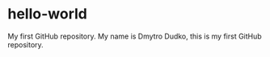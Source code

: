 # hello-world
My first GitHub repository.
My name is Dmytro Dudko, this is my first GitHub repository.
